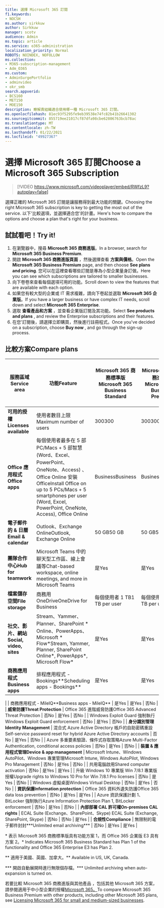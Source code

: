 ```yaml
---
title: 選擇 Microsoft 365 訂閱
f1.keywords:
- NOCSH
ms.author: sirkkuw
author: Sirkkuw
manager: scotv
audience: Admin
ms.topic: article
ms.service: o365-administration
localization_priority: Normal
ROBOTS: NOINDEX, NOFOLLOW
ms.collection:
- M365-subscription-management
- Adm_O365
ms.custom:
- AdminSurgePortfolio
- adminvideo
- okr_smb
search.appverid:
- BCS160
- MET150
- MOE150
description: 瞭解貴組織適合使用哪一種 Microsoft 365 訂閱。
ms.openlocfilehash: 81ec93f5295fe9eb39538e74fc82b41b26641302
ms.sourcegitcommit: 855719ee21017cf87dfa98cbe62806763bcb78ac
ms.translationtype: MT
ms.contentlocale: zh-TW
ms.lasthandoff: 01/22/2021
ms.locfileid: "49927367"
---
```

# <a name="choose-a-microsoft-365-subscription"></a><span data-ttu-id="9a7f9-103">選擇 Microsoft 365 訂閱</span><span class="sxs-lookup"><span data-stu-id="9a7f9-103">Choose a Microsoft 365 Subscription</span></span>

> [!VIDEO https://www.microsoft.com/videoplayer/embed/RWfzL9?autoplay=false]

<span data-ttu-id="9a7f9-104">選擇正確的 Microsoft 365 訂閱是讓服務得到最大功能的關鍵。</span><span class="sxs-lookup"><span data-stu-id="9a7f9-104">Choosing the right Microsoft 365 subscription is key to getting the most out of the service.</span></span> <span data-ttu-id="9a7f9-105">以下&#39;比較選項，並選擇適合您&#39;的計畫。</span><span class="sxs-lookup"><span data-stu-id="9a7f9-105">Here&#39;s how to compare the options and choose a plan that&#39;s right for your business.</span></span>

## <a name="try-it"></a><span data-ttu-id="9a7f9-106">試試看吧！</span><span class="sxs-lookup"><span data-stu-id="9a7f9-106">Try it!</span></span>

1. <span data-ttu-id="9a7f9-107">在瀏覽器中，搜尋  **Microsoft 365 商務進版**。</span><span class="sxs-lookup"><span data-stu-id="9a7f9-107">In a browser, search for  **Microsoft 365 Business Premium**.</span></span>
2. <span data-ttu-id="9a7f9-108">開啟  **Microsoft 365 商務進版頁面**  ，然後選擇查看  **方案與價格**。</span><span class="sxs-lookup"><span data-stu-id="9a7f9-108">Open the  **Microsoft 365 Business Premium**  page, and then choose  **See plans and pricing**.</span></span> <span data-ttu-id="9a7f9-109">您可以在這裡查看哪些訂閱是專為小型企業量身訂做。</span><span class="sxs-lookup"><span data-stu-id="9a7f9-109">Here you can see which subscriptions are tailored to smaller businesses.</span></span>
3. <span data-ttu-id="9a7f9-110">向下卷卷來查看每個選項可用的功能。</span><span class="sxs-lookup"><span data-stu-id="9a7f9-110">Scroll down to view the features that are available with each option.</span></span>
4. <span data-ttu-id="9a7f9-111">如果您有較大型的企業或 IT 需求複雜，請向下卷起並選取  **Microsoft 365 企業版**。</span><span class="sxs-lookup"><span data-stu-id="9a7f9-111">If you have a larger business or have complex IT needs, scroll down and select  **Microsoft 365 Enterprise**.</span></span>
5. <span data-ttu-id="9a7f9-112">選取  **查看產品和方案** ，並查看企業版訂閱及其功能。</span><span class="sxs-lookup"><span data-stu-id="9a7f9-112">Select  **See products and plans** , and review the Enterprise subscriptions and their features.</span></span>
6. <span data-ttu-id="9a7f9-113">在您&#39;訂閱後，請選擇立即購買，然後進行註冊程式。</span><span class="sxs-lookup"><span data-stu-id="9a7f9-113">Once you&#39;ve decided on a subscription, choose  **Buy now** , and go through the sign-up process.</span></span>

## <a name="compare-plans"></a><span data-ttu-id="9a7f9-114">比較方案</span><span class="sxs-lookup"><span data-stu-id="9a7f9-114">Compare plans</span></span>

| <span data-ttu-id="9a7f9-115">**服務區域**</span><span class="sxs-lookup"><span data-stu-id="9a7f9-115">**Service area**</span></span> | <span data-ttu-id="9a7f9-116">**功能**</span><span class="sxs-lookup"><span data-stu-id="9a7f9-116">**Feature**</span></span> | <span data-ttu-id="9a7f9-117">**Microsoft 365 商務標準版**</span><span class="sxs-lookup"><span data-stu-id="9a7f9-117">**Microsoft 365 Business Standard**</span></span> | <span data-ttu-id="9a7f9-118">**Microsoft 365 商務進階版**</span><span class="sxs-lookup"><span data-stu-id="9a7f9-118">**Microsoft 365 Business Premium**</span></span> | <span data-ttu-id="9a7f9-119">**Office 365 企業版 E3**</span><span class="sxs-lookup"><span data-stu-id="9a7f9-119">**Office 365 Enterprise E3**</span></span> |
| --- | --- | --- | --- | --- |
| <span data-ttu-id="9a7f9-120">**可用的授權**</span><span class="sxs-lookup"><span data-stu-id="9a7f9-120">**Licenses available**</span></span> | <span data-ttu-id="9a7f9-121">使用者數目上限</span><span class="sxs-lookup"><span data-stu-id="9a7f9-121">Maximum number of users</span></span> | <span data-ttu-id="9a7f9-122">300</span><span class="sxs-lookup"><span data-stu-id="9a7f9-122">300</span></span> | <span data-ttu-id="9a7f9-123">300</span><span class="sxs-lookup"><span data-stu-id="9a7f9-123">300</span></span> | <span data-ttu-id="9a7f9-124">無限制</span><span class="sxs-lookup"><span data-stu-id="9a7f9-124">Unlimited</span></span> |
| <span data-ttu-id="9a7f9-125">**Office 應用程式**</span><span class="sxs-lookup"><span data-stu-id="9a7f9-125">**Office apps**</span></span> | <span data-ttu-id="9a7f9-126">每個使用者最多在 5 部 PC/Macs + 5 部智慧 (Word、Excel、PowerPoint、OneNote、Access) 、Office Online 安裝 Office</span><span class="sxs-lookup"><span data-stu-id="9a7f9-126">Install Office on up to 5 PCs/Macs + 5 smartphones per user (Word, Excel, PowerPoint, OneNote, Access), Office Online</span></span> | <span data-ttu-id="9a7f9-127">Business</span><span class="sxs-lookup"><span data-stu-id="9a7f9-127">Business</span></span> | <span data-ttu-id="9a7f9-128">Business</span><span class="sxs-lookup"><span data-stu-id="9a7f9-128">Business</span></span> | <span data-ttu-id="9a7f9-129">專業增強版</span><span class="sxs-lookup"><span data-stu-id="9a7f9-129">ProPlus</span></span> |
| <span data-ttu-id="9a7f9-130">**電子郵件的 &amp; 日曆**</span><span class="sxs-lookup"><span data-stu-id="9a7f9-130">**Email &amp; calendar**</span></span> | <span data-ttu-id="9a7f9-131">Outlook、Exchange Online</span><span class="sxs-lookup"><span data-stu-id="9a7f9-131">Outlook, Exchange Online</span></span> | <span data-ttu-id="9a7f9-132">50 GB</span><span class="sxs-lookup"><span data-stu-id="9a7f9-132">50 GB</span></span> | <span data-ttu-id="9a7f9-133">50 GB</span><span class="sxs-lookup"><span data-stu-id="9a7f9-133">50 GB</span></span> | <span data-ttu-id="9a7f9-134">100 GB</span><span class="sxs-lookup"><span data-stu-id="9a7f9-134">100 GB</span></span> |
| <span data-ttu-id="9a7f9-135">**團隊合作中心**</span><span class="sxs-lookup"><span data-stu-id="9a7f9-135">**Hub for teamwork**</span></span> | <span data-ttu-id="9a7f9-136">Microsoft Teams 中的聊天型工作區、線上會議等</span><span class="sxs-lookup"><span data-stu-id="9a7f9-136">Chat-based workspace, online meetings, and more in Microsoft Teams</span></span> | <span data-ttu-id="9a7f9-137">是</span><span class="sxs-lookup"><span data-stu-id="9a7f9-137">Yes</span></span> | <span data-ttu-id="9a7f9-138">是</span><span class="sxs-lookup"><span data-stu-id="9a7f9-138">Yes</span></span> | <span data-ttu-id="9a7f9-139">是</span><span class="sxs-lookup"><span data-stu-id="9a7f9-139">Yes</span></span> |
| <span data-ttu-id="9a7f9-140">**檔案儲存空間**</span><span class="sxs-lookup"><span data-stu-id="9a7f9-140">**File storage**</span></span> | <span data-ttu-id="9a7f9-141">商務用 OneDrive</span><span class="sxs-lookup"><span data-stu-id="9a7f9-141">OneDrive for Business</span></span> | <span data-ttu-id="9a7f9-142">每個使用者 1 TB</span><span class="sxs-lookup"><span data-stu-id="9a7f9-142">1 TB per user</span></span> | <span data-ttu-id="9a7f9-143">每個使用者 1 TB</span><span class="sxs-lookup"><span data-stu-id="9a7f9-143">1 TB per user</span></span> | <span data-ttu-id="9a7f9-144">無限制</span><span class="sxs-lookup"><span data-stu-id="9a7f9-144">Unlimited</span></span> |
| <span data-ttu-id="9a7f9-145">**社交、影片、網站**</span><span class="sxs-lookup"><span data-stu-id="9a7f9-145">**Social, video, sites**</span></span> | <span data-ttu-id="9a7f9-146">Stream、Yammer、Planner、SharePoint \* Online、PowerApps、Microsoft \* Flow\*</span><span class="sxs-lookup"><span data-stu-id="9a7f9-146">Stream, Yammer, Planner, SharePoint Online\*, PowerApps\*, Microsoft Flow\*</span></span> | <span data-ttu-id="9a7f9-147">是</span><span class="sxs-lookup"><span data-stu-id="9a7f9-147">Yes</span></span> | <span data-ttu-id="9a7f9-148">是</span><span class="sxs-lookup"><span data-stu-id="9a7f9-148">Yes</span></span> | <span data-ttu-id="9a7f9-149">是</span><span class="sxs-lookup"><span data-stu-id="9a7f9-149">Yes</span></span> |
| <span data-ttu-id="9a7f9-150">**商務應用程式**</span><span class="sxs-lookup"><span data-stu-id="9a7f9-150">**Business apps**</span></span> | <span data-ttu-id="9a7f9-151">排程應用程式 - Bookings\*\*</span><span class="sxs-lookup"><span data-stu-id="9a7f9-151">Scheduling apps - Bookings\*\*</span></span> | <span data-ttu-id="9a7f9-152">是</span><span class="sxs-lookup"><span data-stu-id="9a7f9-152">Yes</span></span> | <span data-ttu-id="9a7f9-153">是</span><span class="sxs-lookup"><span data-stu-id="9a7f9-153">Yes</span></span> | <span data-ttu-id="9a7f9-154">是</span><span class="sxs-lookup"><span data-stu-id="9a7f9-154">Yes</span></span> |
|
 | <span data-ttu-id="9a7f9-155">商務應用程式 - MileIQ\*\*</span><span class="sxs-lookup"><span data-stu-id="9a7f9-155">Business apps - MileIQ\*\*</span></span> | <span data-ttu-id="9a7f9-156">是</span><span class="sxs-lookup"><span data-stu-id="9a7f9-156">Yes</span></span> | <span data-ttu-id="9a7f9-157">是</span><span class="sxs-lookup"><span data-stu-id="9a7f9-157">Yes</span></span> | <span data-ttu-id="9a7f9-158">否</span><span class="sxs-lookup"><span data-stu-id="9a7f9-158">No</span></span> |
| <span data-ttu-id="9a7f9-159">**威脅防護**</span><span class="sxs-lookup"><span data-stu-id="9a7f9-159">**Threat Protection**</span></span> | <span data-ttu-id="9a7f9-160">Office 365 進階威脅防護</span><span class="sxs-lookup"><span data-stu-id="9a7f9-160">Office 365 Advanced Threat Protection</span></span> | <span data-ttu-id="9a7f9-161">否</span><span class="sxs-lookup"><span data-stu-id="9a7f9-161">No</span></span> | <span data-ttu-id="9a7f9-162">是</span><span class="sxs-lookup"><span data-stu-id="9a7f9-162">Yes</span></span> | <span data-ttu-id="9a7f9-163">否</span><span class="sxs-lookup"><span data-stu-id="9a7f9-163">No</span></span> |
 | <span data-ttu-id="9a7f9-164">Windows Exploit Guard 強制執行</span><span class="sxs-lookup"><span data-stu-id="9a7f9-164">Windows Exploit Guard enforcement</span></span> | <span data-ttu-id="9a7f9-165">否</span><span class="sxs-lookup"><span data-stu-id="9a7f9-165">No</span></span> | <span data-ttu-id="9a7f9-166">是</span><span class="sxs-lookup"><span data-stu-id="9a7f9-166">Yes</span></span> | <span data-ttu-id="9a7f9-167">否</span><span class="sxs-lookup"><span data-stu-id="9a7f9-167">No</span></span> |
| <span data-ttu-id="9a7f9-168">**身分識別管理**</span><span class="sxs-lookup"><span data-stu-id="9a7f9-168">**Identity Management**</span></span> | <span data-ttu-id="9a7f9-169">混合式 Azure Active Directory 帳戶的自助密碼重設</span><span class="sxs-lookup"><span data-stu-id="9a7f9-169">Self-service password reset for hybrid Azure Active Directory accounts</span></span> | <span data-ttu-id="9a7f9-170">否</span><span class="sxs-lookup"><span data-stu-id="9a7f9-170">No</span></span> | <span data-ttu-id="9a7f9-171">是</span><span class="sxs-lookup"><span data-stu-id="9a7f9-171">Yes</span></span> | <span data-ttu-id="9a7f9-172">否</span><span class="sxs-lookup"><span data-stu-id="9a7f9-172">No</span></span> |
 | <span data-ttu-id="9a7f9-173">Azure 多重要素驗證、條件式存取策略</span><span class="sxs-lookup"><span data-stu-id="9a7f9-173">Azure Multi-Factor Authentication, conditional access policies</span></span> | <span data-ttu-id="9a7f9-174">否</span><span class="sxs-lookup"><span data-stu-id="9a7f9-174">No</span></span> | <span data-ttu-id="9a7f9-175">是</span><span class="sxs-lookup"><span data-stu-id="9a7f9-175">Yes</span></span> | <span data-ttu-id="9a7f9-176">否</span><span class="sxs-lookup"><span data-stu-id="9a7f9-176">No</span></span> |
| <span data-ttu-id="9a7f9-177">**裝置 &amp; 應用程式管理**</span><span class="sxs-lookup"><span data-stu-id="9a7f9-177">**Device &amp; app management**</span></span> | <span data-ttu-id="9a7f9-178">Microsoft Intune、Windows AutoPilot、Windows 專業管理</span><span class="sxs-lookup"><span data-stu-id="9a7f9-178">Microsoft Intune, Windows AutoPilot, Windows Pro Management</span></span> | <span data-ttu-id="9a7f9-179">否</span><span class="sxs-lookup"><span data-stu-id="9a7f9-179">No</span></span> | <span data-ttu-id="9a7f9-180">是</span><span class="sxs-lookup"><span data-stu-id="9a7f9-180">Yes</span></span> | <span data-ttu-id="9a7f9-181">否</span><span class="sxs-lookup"><span data-stu-id="9a7f9-181">No</span></span> |
 | <span data-ttu-id="9a7f9-182">共用電腦啟用</span><span class="sxs-lookup"><span data-stu-id="9a7f9-182">Shared computer activation</span></span> | <span data-ttu-id="9a7f9-183">否</span><span class="sxs-lookup"><span data-stu-id="9a7f9-183">No</span></span> | <span data-ttu-id="9a7f9-184">是</span><span class="sxs-lookup"><span data-stu-id="9a7f9-184">Yes</span></span> | <span data-ttu-id="9a7f9-185">是</span><span class="sxs-lookup"><span data-stu-id="9a7f9-185">Yes</span></span> |
 | <span data-ttu-id="9a7f9-186">升級 Windows 10 專業版 Win 7/8.1 專業版授權</span><span class="sxs-lookup"><span data-stu-id="9a7f9-186">Upgrade rights to Windows 10 Pro for Win 7/8.1 Pro licenses</span></span> | <span data-ttu-id="9a7f9-187">否</span><span class="sxs-lookup"><span data-stu-id="9a7f9-187">No</span></span> | <span data-ttu-id="9a7f9-188">是</span><span class="sxs-lookup"><span data-stu-id="9a7f9-188">Yes</span></span> | <span data-ttu-id="9a7f9-189">否</span><span class="sxs-lookup"><span data-stu-id="9a7f9-189">No</span></span> |
 | <span data-ttu-id="9a7f9-190">Windows 虛擬桌面</span><span class="sxs-lookup"><span data-stu-id="9a7f9-190">Windows Virtual Desktop</span></span> | <span data-ttu-id="9a7f9-191">否</span><span class="sxs-lookup"><span data-stu-id="9a7f9-191">No</span></span> | <span data-ttu-id="9a7f9-192">是</span><span class="sxs-lookup"><span data-stu-id="9a7f9-192">Yes</span></span> | <span data-ttu-id="9a7f9-193">否</span><span class="sxs-lookup"><span data-stu-id="9a7f9-193">No</span></span> |
| <span data-ttu-id="9a7f9-194">**資訊保護**</span><span class="sxs-lookup"><span data-stu-id="9a7f9-194">**Information protection**</span></span> | <span data-ttu-id="9a7f9-195">Office 365 資料外遺失防護</span><span class="sxs-lookup"><span data-stu-id="9a7f9-195">Office 365 data loss prevention</span></span> | <span data-ttu-id="9a7f9-196">否</span><span class="sxs-lookup"><span data-stu-id="9a7f9-196">No</span></span> | <span data-ttu-id="9a7f9-197">是</span><span class="sxs-lookup"><span data-stu-id="9a7f9-197">Yes</span></span> | <span data-ttu-id="9a7f9-198">是</span><span class="sxs-lookup"><span data-stu-id="9a7f9-198">Yes</span></span> |
 | <span data-ttu-id="9a7f9-199">Azure 資訊保護計劃 1、BitLocker 強制執行</span><span class="sxs-lookup"><span data-stu-id="9a7f9-199">Azure Information Protection Plan 1, BitLocker enforcement</span></span> | <span data-ttu-id="9a7f9-200">否</span><span class="sxs-lookup"><span data-stu-id="9a7f9-200">No</span></span> | <span data-ttu-id="9a7f9-201">是</span><span class="sxs-lookup"><span data-stu-id="9a7f9-201">Yes</span></span> | <span data-ttu-id="9a7f9-202">否</span><span class="sxs-lookup"><span data-stu-id="9a7f9-202">No</span></span> |
| <span data-ttu-id="9a7f9-203">**內部部署 CAL 許可權**</span><span class="sxs-lookup"><span data-stu-id="9a7f9-203">**On-premises CAL rights**</span></span> | <span data-ttu-id="9a7f9-204">ECAL Suite (Exchange、SharePoint、Skype) </span><span class="sxs-lookup"><span data-stu-id="9a7f9-204">ECAL Suite (Exchange, SharePoint, Skype)</span></span> | <span data-ttu-id="9a7f9-205">否</span><span class="sxs-lookup"><span data-stu-id="9a7f9-205">No</span></span> | <span data-ttu-id="9a7f9-206">否</span><span class="sxs-lookup"><span data-stu-id="9a7f9-206">No</span></span> | <span data-ttu-id="9a7f9-207">是</span><span class="sxs-lookup"><span data-stu-id="9a7f9-207">Yes</span></span> |
| <span data-ttu-id="9a7f9-208">**合規性**</span><span class="sxs-lookup"><span data-stu-id="9a7f9-208">**Compliance**</span></span> | <span data-ttu-id="9a7f9-209">無限制的電子郵件封封\*\*\*</span><span class="sxs-lookup"><span data-stu-id="9a7f9-209">Unlimited email archiving\*\*\*</span></span> | <span data-ttu-id="9a7f9-210">否</span><span class="sxs-lookup"><span data-stu-id="9a7f9-210">No</span></span> | <span data-ttu-id="9a7f9-211">是</span><span class="sxs-lookup"><span data-stu-id="9a7f9-211">Yes</span></span> | <span data-ttu-id="9a7f9-212">是</span><span class="sxs-lookup"><span data-stu-id="9a7f9-212">Yes</span></span> |

<span data-ttu-id="9a7f9-213">\* 表示 Microsoft 365 商務標準版具有功能方案 1，而 Office 365 企業版 E3 具有方案 2。</span><span class="sxs-lookup"><span data-stu-id="9a7f9-213">\* Indicates Microsoft 365 Business Standard has Plan 1 of the functionality and Office 365 Enterprise E3 has Plan 2.</span></span>

<span data-ttu-id="9a7f9-214">\*\* 適用于美國、英國、加拿大。</span><span class="sxs-lookup"><span data-stu-id="9a7f9-214">\*\* Available in US, UK, Canada.</span></span>

<span data-ttu-id="9a7f9-215">\*\*\* 開啟自動展開時進行無限個存檔。</span><span class="sxs-lookup"><span data-stu-id="9a7f9-215">\*\*\* Unlimited archiving when auto-expansion is turned on.</span></span>

<span data-ttu-id="9a7f9-216">若要比較 Microsoft 365 商務進版與其他產品 ，包括其他 Microsoft 365 方案，請參閱適用于中小型企業的授權[Microsoft 365。](https://docs.microsoft.com/office365/servicedescriptions/microsoft-365-service-descriptions/licensing-microsoft-365-in-smb)</span><span class="sxs-lookup"><span data-stu-id="9a7f9-216">To compare Microsoft 365 Business Premium with other products, including other Microsoft 365 plans, see [Licensing Microsoft 365 for small and medium-sized businesses](https://docs.microsoft.com/office365/servicedescriptions/microsoft-365-service-descriptions/licensing-microsoft-365-in-smb).</span></span>